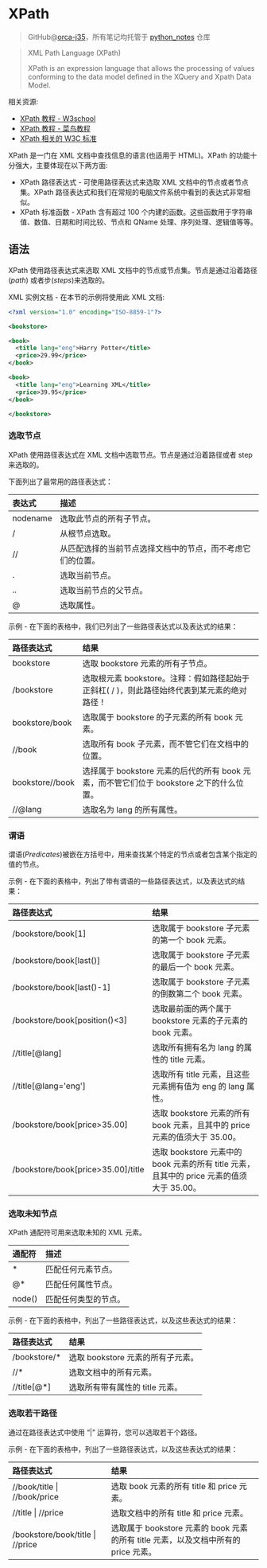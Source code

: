 # XPath
> GitHub@[orca-j35](https://github.com/orca-j35)，所有笔记均托管于 [python_notes](https://github.com/orca-j35/python_notes) 仓库



> XML Path Language (XPath)
>
> XPath is an expression language that allows the processing of values conforming to the data model defined in the XQuery and Xpath Data Model.

相关资源:

- [XPath 教程 - W3school](http://www.w3school.com.cn/xpath/index.asp)
- [XPath 教程 - 菜鸟教程](http://www.runoob.com/xpath/xpath-tutorial.html)
- [XPath 相关的 W3C 标准](https://www.w3.org/TR/xpath/all/)

XPath 是一门在 XML 文档中查找信息的语言(也适用于 HTML)。XPath 的功能十分强大，主要体现在以下两方面:

- XPath 路径表达式 - 可使用路径表达式来选取 XML 文档中的节点或者节点集。XPath 路径表达式和我们在常规的电脑文件系统中看到的表达式非常相似。
- XPath 标准函数 - XPath 含有超过 100 个内建的函数。这些函数用于字符串值、数值、日期和时间比较、节点和 QName 处理、序列处理、逻辑值等等。

## 语法

XPath 使用路径表达式来选取 XML 文档中的节点或节点集。节点是通过沿着路径(*path*) 或者步(*steps*)来选取的。

XML 实例文档 - 在本节的示例将使用此 XML 文档:

```xml
<?xml version="1.0" encoding="ISO-8859-1"?>

<bookstore>

<book>
  <title lang="eng">Harry Potter</title>
  <price>29.99</price>
</book>

<book>
  <title lang="eng">Learning XML</title>
  <price>39.95</price>
</book>

</bookstore>
```

### 选取节点

XPath 使用路径表达式在 XML 文档中选取节点。节点是通过沿着路径或者 step 来选取的。

下面列出了最常用的路径表达式：

| 表达式   | 描述                                                       |
| :------- | :--------------------------------------------------------- |
| nodename | 选取此节点的所有子节点。                                   |
| /        | 从根节点选取。                                             |
| //       | 从匹配选择的当前节点选择文档中的节点，而不考虑它们的位置。 |
| .        | 选取当前节点。                                             |
| ..       | 选取当前节点的父节点。                                     |
| @        | 选取属性。                                                 |

示例 - 在下面的表格中，我们已列出了一些路径表达式以及表达式的结果：

| 路径表达式      | 结果                                                         |
| :-------------- | :----------------------------------------------------------- |
| bookstore       | 选取 bookstore 元素的所有子节点。                            |
| /bookstore      | 选取根元素 bookstore。注释：假如路径起始于正斜杠( / )，则此路径始终代表到某元素的绝对路径！ |
| bookstore/book  | 选取属于 bookstore 的子元素的所有 book 元素。                |
| //book          | 选取所有 book 子元素，而不管它们在文档中的位置。             |
| bookstore//book | 选择属于 bookstore 元素的后代的所有 book 元素，而不管它们位于 bookstore 之下的什么位置。 |
| //@lang         | 选取名为 lang 的所有属性。                                   |

### 谓语

谓语(*Predicates*)被嵌在方括号中，用来查找某个特定的节点或者包含某个指定的值的节点。

示例 - 在下面的表格中，列出了带有谓语的一些路径表达式，以及表达式的结果：

| 路径表达式                         | 结果                                                         |
| :--------------------------------- | :----------------------------------------------------------- |
| /bookstore/book[1]                 | 选取属于 bookstore 子元素的第一个 book 元素。                |
| /bookstore/book[last()]            | 选取属于 bookstore 子元素的最后一个 book 元素。              |
| /bookstore/book[last()-1]          | 选取属于 bookstore 子元素的倒数第二个 book 元素。            |
| /bookstore/book[position()<3]      | 选取最前面的两个属于 bookstore 元素的子元素的 book 元素。    |
| //title[@lang]                     | 选取所有拥有名为 lang 的属性的 title 元素。                  |
| //title[@lang='eng']               | 选取所有 title 元素，且这些元素拥有值为 eng 的 lang 属性。   |
| /bookstore/book[price>35.00]       | 选取 bookstore 元素的所有 book 元素，且其中的 price 元素的值须大于 35.00。 |
| /bookstore/book[price>35.00]/title | 选取 bookstore 元素中的 book 元素的所有 title 元素，且其中的 price 元素的值须大于 35.00。 |

### 选取未知节点

XPath 通配符可用来选取未知的 XML 元素。

| 通配符 | 描述                 |
| :----- | :------------------- |
| *      | 匹配任何元素节点。   |
| @*     | 匹配任何属性节点。   |
| node() | 匹配任何类型的节点。 |

示例 - 在下面的表格中，列出了一些路径表达式，以及这些表达式的结果：

| 路径表达式   | 结果                              |
| :----------- | :-------------------------------- |
| /bookstore/* | 选取 bookstore 元素的所有子元素。 |
| //*          | 选取文档中的所有元素。            |
| //title[@*]  | 选取所有带有属性的 title 元素。   |

### 选取若干路径

通过在路径表达式中使用 “|” 运算符，您可以选取若干个路径。

示例 - 在下面的表格中，列出了一些路径表达式，以及这些表达式的结果：

| 路径表达式                       | 结果                                                         |
| :------------------------------- | :----------------------------------------------------------- |
| //book/title \| //book/price     | 选取 book 元素的所有 title 和 price 元素。                   |
| //title \| //price               | 选取文档中的所有 title 和 price 元素。                       |
| /bookstore/book/title \| //price | 选取属于 bookstore 元素的 book 元素的所有 title 元素，以及文档中所有的 price 元素。 |

